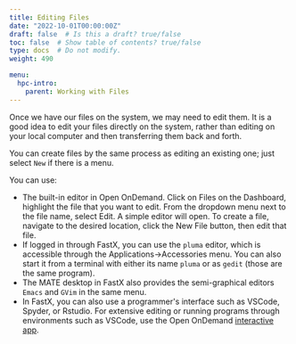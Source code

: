 ```yaml
---
title: Editing Files
date: "2022-10-01T00:00:00Z"
draft: false  # Is this a draft? true/false
toc: false  # Show table of contents? true/false
type: docs  # Do not modify.
weight: 490

menu:
  hpc-intro:
    parent: Working with Files
---
```


Once we have our files on the system, we may need to edit them.  It is a good idea to edit your files directly on the system, rather than editing on your local computer and then transferring them back and forth.

You can create files by the same process as editing an existing one; just select `New` if there is a menu.

You can use:
* The built-in editor in Open OnDemand. Click on Files on the Dashboard, highlight the file that you want to edit. From the dropdown menu next to the file name, select Edit.  A simple editor will open. To create a file, navigate to the desired location, click the New File button, then edit that file.
* If logged in through FastX, you can use the `pluma` editor, which is accessible through the Applications->Accessories menu.  You can also start it from a terminal with either its name `pluma` or as `gedit` (those are the same program).
* The MATE desktop in FastX also provides the semi-graphical editors `Emacs` and `GVim` in the same menu.
* In FastX, you can also use a programmer's interface such as VSCode, Spyder, or Rstudio.  For extensive editing or running programs through environments such as VSCode, use the Open OnDemand [interactive app](https://ood.hpc.virginia.edu/pun/sys/dashboard).
